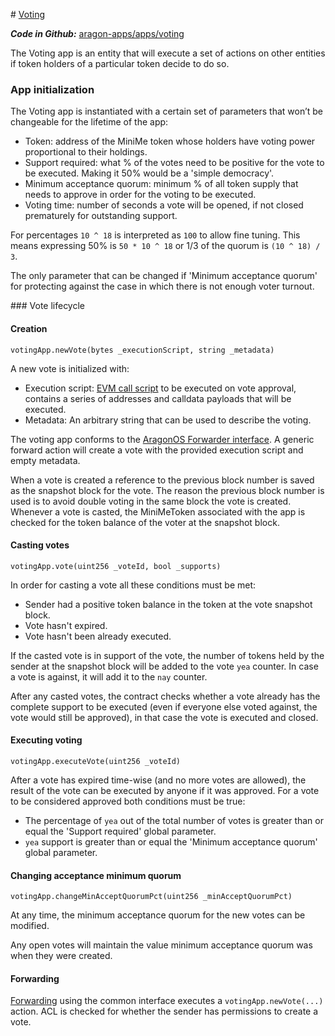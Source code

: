 # [Voting](https://github.com/aragon/aragon-apps/tree/master/apps/voting)

_**Code in Github:**_ [aragon-apps/apps/voting](https://github.com/aragon/aragon-apps/tree/master/apps/voting)

The Voting app is an entity that will execute a set of actions on other entities if token holders of a particular token decide to do so.

### App initialization

The Voting app is instantiated with a certain set of parameters that won’t be changeable for the lifetime of the app:

- Token: address of the MiniMe token whose holders have voting power proportional to their holdings.
- Support required: what % of the votes need to be positive for the vote to be executed. Making it 50% would be a 'simple democracy'.
- Minimum acceptance quorum: minimum % of all token supply that needs to approve in order for the voting to be executed.
- Voting time: number of seconds a vote will be opened, if not closed prematurely for outstanding support.

For percentages `10 ^ 18` is interpreted as `100` to allow fine tuning. This means expressing 50% is `50 * 10 ^ 18` or 1/3 of the quorum is `(10 ^ 18) / 3`.

The only parameter that can be changed if 'Minimum acceptance quorum' for protecting against the case in which there is not enough voter turnout.

### Vote lifecycle

#### Creation
```
votingApp.newVote(bytes _executionScript, string _metadata)
```

A new vote is initialized with:

- Execution script: [EVM call script](../AragonOS/#evm-call-script) to be executed on vote approval, contains a series of addresses and calldata payloads that will be executed.
- Metadata: An arbitrary string that can be used to describe the voting.

The voting app conforms to the [AragonOS Forwarder interface](../AragonOS/#forwarders). A generic forward action will create a vote with the provided execution script and empty metadata.

When a vote is created a reference to the previous block number is saved as the snapshot block for the vote. The reason the previous block number is used is to avoid double voting in the same block the vote is created. Whenever a vote is casted, the MiniMeToken associated with the app is checked for the token balance of the voter at the snapshot block.

#### Casting votes
```
votingApp.vote(uint256 _voteId, bool _supports)
```

In order for casting a vote all these conditions must be met:

- Sender had a positive token balance in the token at the vote snapshot block.
- Vote hasn't expired.
- Vote hasn't been already executed.

If the casted vote is in support of the vote, the number of tokens held by the sender at the snapshot block will be added to the vote `yea` counter. In case a vote is against, it will add it to the `nay` counter.

After any casted votes, the contract checks whether a vote already has the complete support to be executed (even if everyone else voted against, the vote would still be approved), in that case the vote is executed and closed.


#### Executing voting
```
votingApp.executeVote(uint256 _voteId)
```

After a vote has expired time-wise (and no more votes are allowed), the result of the vote can be executed by anyone if it was approved. For a vote to be considered approved both conditions must be true:

- The percentage of `yea` out of the total number of votes is greater than or equal the 'Support required' global parameter.
- `yea` support is greater than or equal the 'Minimum acceptance quorum' global parameter.

#### Changing acceptance minimum quorum
```
votingApp.changeMinAcceptQuorumPct(uint256 _minAcceptQuorumPct)
```

At any time, the minimum acceptance quorum for the new votes can be modified.

Any open votes will maintain the value minimum acceptance quorum was when they were created.

#### Forwarding

[Forwarding](../AragonOS/#forwarders) using the common interface executes a `votingApp.newVote(...)` action. ACL is checked for whether the sender has permissions to create a vote.

